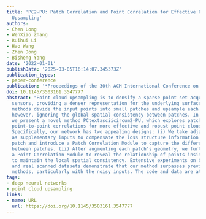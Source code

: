 ```yaml
---
title: 'PC2-PU: Patch Correlation and Point Correlation for Effective Point Cloud
  Upsampling'
authors:
- Chen Long
- WenXiao Zhang
- Ruihui Li
- Hao Wang
- Zhen Dong
- Bisheng Yang
date: '2022-01-01'
publishDate: '2025-03-05T16:14:07.345373Z'
publication_types:
- paper-conference
publication: '*Proceedings of the 30th ACM International Conference on Multimedia*'
doi: 10.1145/3503161.3547777
abstract: "Point cloud upsampling is to densify a sparse point set acquired from 3D
  sensors, providing a denser representation for the underlying surface. Existing
  methods divide the input points into small patches and upsample each patch separately,
  however, ignoring the global spatial consistency between patches. In this paper,
  we present a novel method PCtextasciicircum2-PU, which explores patch-to-patch and
  point-to-point correlations for more effective and robust point cloud upsampling.
  Specifically, our network has two appealing designs: (i) We take adjacent patches
  as supplementary inputs to compensate the loss structure information within a single
  patch and introduce a Patch Correlation Module to capture the difference and similarity
  between patches. (ii) After augmenting each patch's geometry, we further introduce
  a Point Correlation Module to reveal the relationship of points inside each patch
  to maintain the local spatial consistency. Extensive experiments on both synthetic
  and real scanned datasets demonstrate that our method surpasses previous upsampling
  methods, particularly with the noisy inputs. The code and data are at: https://github.com/chenlongwhu/PC2-PU.git."
tags:
- deep neural networks
- point cloud upsampling
links:
- name: URL
  url: https://doi.org/10.1145/3503161.3547777
---
```

